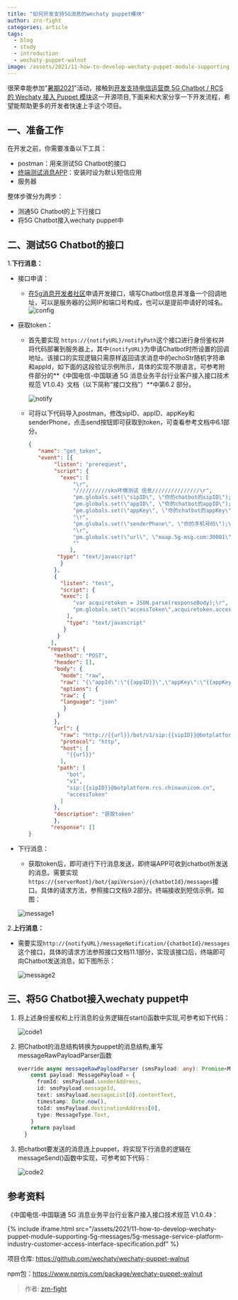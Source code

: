 ```yaml
---
title: "如何开发支持5G消息的wechaty puppet模块"
author: zrn-fight
categories: article
tags:
  - blog
  - study
  - introduction
  - wechaty-puppet-walnut
image: /assets/2021/11-how-to-develop-wechaty-puppet-module-supporting-5g-messages/walnut-wechaty.webp
---
```


很荣幸能参加"[暑期2021]((https://summer.iscas.ac.cn))"活动，接触到[开发支持电信运营商 5G Chatbot / RCS 的 Wechaty 接入 Puppet 模块](https://github.com/wechaty/summer/issues/74)这一开源项目,下面来和大家分享一下开发流程，希望能帮助更多的开发者快速上手这个项目。

## 一、准备工作

在开发之前，你需要准备以下工具：

- postman：用来测试5G Chatbot的接口
- [终端测试消息APP](https://www.5g-msg.com/#/bussinessInformation)：安装时设为默认短信应用
- 服务器

整体步骤分为两步：

- 测通5G Chatbot的上下行接口
- 将5G Chatbot接入wechaty puppet中

## 二、测试5G Chatbot的接口

1.**下行消息：**

- 接口申请：
  - [在5g消息开发者社区](https://www.5g-msg.com/)申请开发接口，填写Chatbot信息并准备一个回调地址，可以是服务器的公网IP和端口号构成，也可以是提前申请好的域名。
  ![config](/assets/2021/11-how-to-develop-wechaty-puppet-module-supporting-5g-messages/config.webp)
  
- 获取token：
  - 首先要实现 `https://{notifyURL}/notifyPath`这个接口进行身份鉴权并将代码部署到服务器上，其中`{notifyURL}`为申请Chatbot时所设置的回调地址。该接口的实现逻辑只需原样返回请求消息中的echoStr随机字符串和appId，如下面的这段验证示例所示，具体的实现不限语言。可参考附件部分的**《中国电信-中国联通 5G 消息业务平台行业客户接入接口技术规范 V1.0.4》文档（以下简称“接口文档”）**中第6.2 部分。
  
    ![notify](/assets/2021/11-how-to-develop-wechaty-puppet-module-supporting-5g-messages/notify.webp)
  
  - 可将以下代码导入postman，修改sipID、appID、appKey和senderPhone，点击send按钮即可获取到token，可查看参考文档中6.1部分。
  
    ```json
    {
       "name": "get_token",
       "event": [{
            "listen": "prerequest",
            "script": {
              "exec": [
                  "\r",
                  "//////////skn环境测试 信息///////////////\r",
                  "pm.globals.set(\"sipID\", \"你的chatbot的sipID\");\r",
                  "pm.globals.set(\"appID\", \"你的chatbot的appID\");   \r",
                  "pm.globals.set(\"appKey\", \"你的chatbot的appKey\");\r",
                  "\r",
                  "pm.globals.set(\"senderPhone\", \"你的手机号码\");\r",
                  "\r",
                  "pm.globals.set(\"url\", \"maap.5g-msg.com:30001\");\r",
                  ""
                 ],
             "type": "text/javascript"
              }
            },
            {
              "listen": "test",
              "script": {
              "exec": [
                  "var acquiretoken = JSON.parse(responseBody);\r",
                  "pm.globals.set(\"accessToken\",acquiretoken.accessToken);"
                ],
                "type": "text/javascript"
               }
             }
           ],
          "request": {
            "method": "POST",
            "header": [],
            "body": {
              "mode": "raw",
              "raw": "{\"appId\":\"{{appID}}\",\"appKey\":\"{{appKey}}\"}",
              "options": {
              "raw": {
              "language": "json"
               }
             }
            },
            "url": {
              "raw": "http://{{url}}/bot/v1/sip:{{sipID}}@botplatform.rcs.chinaunicom.cn/accessToken",
              "protocol": "http",
              "host": [
                "{{url}}"
              ],
             "path": [
                "bot",
                "v1",
                "sip:{{sipID}}@botplatform.rcs.chinaunicom.cn",
                "accessToken"
              ]
            },
            "description": "获取token"
            },
           "response": []
    }
    ```
  
- 下行消息：
  
  - 获取token后，即可进行下行消息发送，即终端APP可收到chatbot所发送的消息。需要实现`https://{serverRoot}/bot/{apiVersion}/{chatbotId}/messages`接口。具体的请求方法，参照接口文档9.2部分。终端接收到短信示例，如图：
  
  ![message1](/assets/2021/11-how-to-develop-wechaty-puppet-module-supporting-5g-messages/message1.webp)

2.**上行消息：**

- 需要实现`http://{notifyURL}/messageNotification/{chatbotId}/messages`这个接口，具体的请求方法参照接口文档11.1部分，实现该接口后，终端即可向Chatbot发送消息，如下图所示：

  ![message2](/assets/2021/11-how-to-develop-wechaty-puppet-module-supporting-5g-messages/message2.webp)

## 三、将5G Chatbot接入wechaty puppet中

1. 将上述身份鉴权和上行消息的业务逻辑在start()函数中实现,可参考如下代码：

   ![code1](/assets/2021/11-how-to-develop-wechaty-puppet-module-supporting-5g-messages/code1.webp)

2. 把Chatbot的消息结构转换为puppet的消息结构,重写messageRawPayloadParser函数

   ```typescript
   override async messageRawPayloadParser (smsPayload: any): Promise<MessagePayload> {
       const payload: MessagePayload = {
         fromId: smsPayload.senderAddress,
         id: smsPayload.messageId,
         text: smsPayload.messageList[0].contentText,
         timestamp: Date.now(),
         toId: smsPayload.destinationAddress[0],
         type: MessageType.Text,
       }
       return payload
     }
    ```
  
3. 把chatbot要发送的消息连上puppet，将实现下行消息的逻辑在messageSend()函数中实现，可参考如下代码：

   ![code2](/assets/2021/11-how-to-develop-wechaty-puppet-module-supporting-5g-messages/code2.webp)

## 参考资料

《中国电信-中国联通 5G 消息业务平台行业客户接入接口技术规范 V1.0.4》：

{% include iframe.html src="/assets/2021/11-how-to-develop-wechaty-puppet-module-supporting-5g-messages/5g-message-service-platform-industry-customer-access-interface-specification.pdf" %}

项目仓库: <https://github.com/wechaty/wechaty-puppet-walnut>  

npm包：<https://www.npmjs.com/package/wechaty-puppet-walnut>

> 作者: [zrn-fight](https://github.com/zrn-fight)
